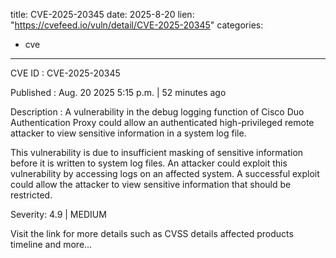  
title: CVE-2025-20345
date: 2025-8-20
lien: "https://cvefeed.io/vuln/detail/CVE-2025-20345"
categories:
  - cve
---

CVE ID : CVE-2025-20345

Published :  Aug. 20
2025
5:15 p.m. | 52 minutes ago

Description : A vulnerability in the debug logging function of Cisco Duo Authentication Proxy could allow an authenticated
high-privileged
remote attacker to view sensitive information in a system log file.

This vulnerability is due to insufficient masking of sensitive information before it is written to system log files. An attacker could exploit this vulnerability by accessing logs on an affected system. A successful exploit could allow the attacker to view sensitive information that should be restricted. 

Severity: 4.9 | MEDIUM

Visit the link for more details
such as CVSS details
affected products
timeline
and more...

